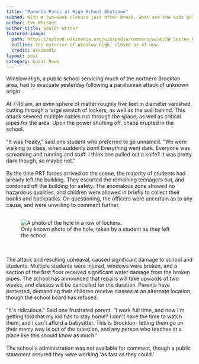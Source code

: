 ```yaml
---
title: "Parents Panic at High School Shutdown"
subhed: With a two-week closure just after break, what are the kids going to do?
author: Eve Whitner
author-title: Senior Writer
featured-image: 
  path: https://upload.wikimedia.org/wikipedia/commons/a/a6/JW_Sexton_HS_-_Exterior_Full_Front.jpg
  cutline: The exterior of Winslow High, Closed as of now.
  credit: Wikimedia
layout: post
category: Local News
---
```


<p class="article"> Winslow High, a public school servicing much of the northern Brockton area, had to evacuate yesterday following a parahuman attack of unknown origin. 
<br/><br/>At 7:45 am, an even sphere of matter roughly five feet in diameter vanished, cutting through a large swatch of lockers, as well as the wall behind. This attack severed multiple cables run through the space, as well as critical pipes for the area. Upon the power shutting off, chaos erupted in the school.
<br/><br/>
"It was freaky," said one student who preferred to go unnamed. "We were walking to class, when suddenly <i>bam!</i> Everything went dark. Everyone was screaming and running and stuff. I think one pulled out a knife? It was pretty dark though, so maybe not."
<br/><br/>
By the time PRT forces arrived on the scene, the majority of students had already left the building. They escorted the remaining teenagers out, and cordoned off the building for safety. The anomalous zone showed no hazardous qualities, and children were allowed in briefly to collect their books and backpacks. On questioning, the officers were uncertain as to any cause, and were unwilling to comment further.
<br/><br/>
<div class="featured-image-container">
<figure class="featured-image">
    <img src="/PIsite/assets/lockerhole-min.png" alt="A photo of the hole in a row of lockers."/>
    <figcaption>Only known photo of the hole, taken by a student as they left the school.</figcaption>
</figure>
</div>
<br/><br/>
The attack and resulting upheaval, caused significant damage to school and students. Multiple students were injured, windows were broken, and a section of the first floor received significant water damage from the broken pipes. The school has announced that repairs will take upwards of two weeks, and classes will be cancelled for the duration. Parents have protested, demanding their children receive classes at an alternate location, though the school board has refused. 
<br/><br/>
"It's ridiculous." Said one frustrated parent. "I work full time, and now I'm getting told that my kid has to stay home? I don't have the time to watch them, and I can't afford a babysitter. This is Brockton- letting them go on their merry way is out of the question, and any person who teaches at a place like this should know as much."
<br/><br/>
The school's administration was not available for comment, though a public statement assured they were working 'as fast as they could.'</p>